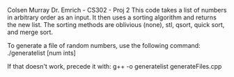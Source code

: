 Colsen Murray
Dr. Emrich - CS302 - Proj 2
This code takes a list of numbers in arbitrary order as an input. It then 
uses a sorting algorithm and returns the new list. The sorting methods are 
oblivious (none), stl, qsort, quick sort, and merge sort.

To generate a file of random numbers, use the following command:
    ./generatelist [num ints]

If that doesn't work, precede it with:
    g++ -o generatelist generateFiles.cpp